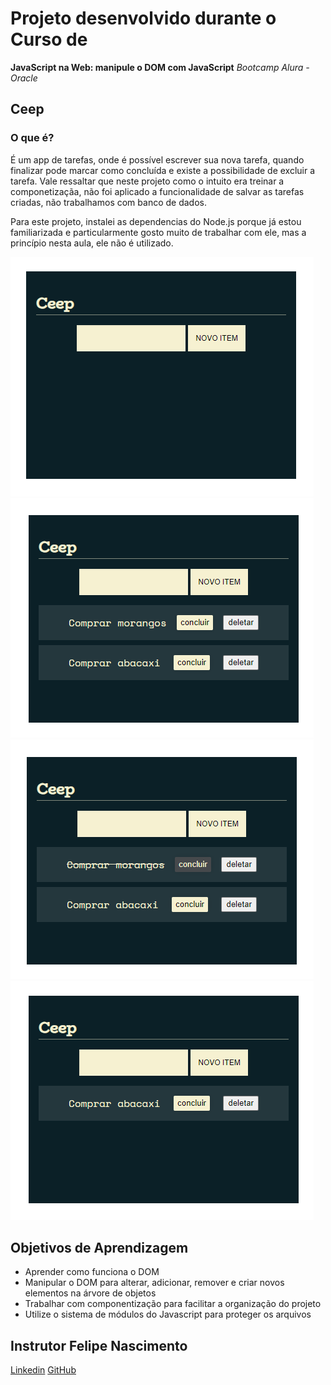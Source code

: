# Projeto desenvolvido durante o Curso de 
**JavaScript na Web: manipule o DOM com JavaScript**
*Bootcamp Alura - Oracle*

## Ceep

### O que é?
É um app de tarefas, onde é possível escrever sua nova tarefa, quando finalizar pode marcar como concluída e existe a possibilidade de excluir a tarefa.
Vale ressaltar que neste projeto como o intuito era treinar a componetizaçãa, não foi aplicado a funcionalidade de salvar as tarefas criadas, não trabalhamos com banco de dados.

Para este projeto, instalei as dependencias do Node.js porque já estou familiarizada e particularmente gosto muito de trabalhar com ele, mas a princípio nesta aula, ele não é utilizado.

![Tela principal](./Imagens/Ceep1.png)
![Incluindo novas tarefas](./Imagens/Ceep2.png)
![Sinalizando como tarefa concluída](./Imagens/Ceep3.png)
![Deletando uma tarefa](./Imagens/Ceep4.png)
## Objetivos de Aprendizagem 
- Aprender como funciona o DOM
- Manipular o DOM para alterar, adicionar, remover e criar novos elementos na árvore de objetos
- Trabalhar com componentização para facilitar a organização do projeto
- Utilize o sistema de módulos do Javascript para proteger os arquivos

## Instrutor Felipe Nascimento
[Linkedin](https://www.linkedin.com/in/felipedotcom/)
[GitHub](https://github.com/felipedotcom)
